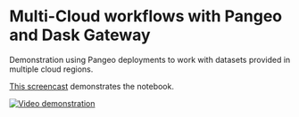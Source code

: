 # Multi-Cloud workflows with Pangeo and Dask Gateway

Demonstration using Pangeo deployments to work with datasets provided in
multiple cloud regions.

[This screencast](https://www.youtube.com/watch?v=IeKjLiUqpT4) demonstrates the notebook.

[![Video demonstration](https://img.youtube.com/vi/IeKjLiUqpT4/0.jpg)](https://www.youtube.com/watch?v=IeKjLiUqpT4)

